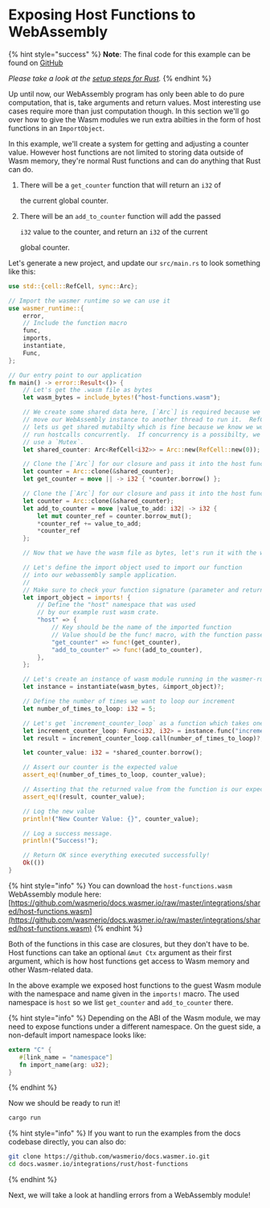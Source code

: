 # Exposing Host Functions to WebAssembly

{% hint style="success" %}
**Note**: The final code for this example can be found on [GitHub](https://github.com/wasmerio/docs.wasmer.io/tree/master/integrations/rust/examples/host-functions)

_Please take a look at the_ [_setup steps for Rust_](https://github.com/wasmerio/docs.wasmer.io/tree/f2ebe6a08e0ac5f6bd58ababffa793df6ab4424d/integrations/rust/examples/setup.md)_._
{% endhint %}

Up until now, our WebAssembly program has only been able to do pure computation, that is, take arguments and return values. Most interesting use cases require more than just computation though. In this section we'll go over how to give the Wasm modules we run extra abilties in the form of host functions in an `ImportObject`.

In this example, we'll create a system for getting and adjusting a counter value. However host functions are not limited to storing data outside of Wasm memory, they're normal Rust functions and can do anything that Rust can do.

1. There will be a `get_counter` function that will return an `i32` of

   the current global counter.

2. There will be an `add_to_counter` function will add the passed

   `i32` value to the counter, and return an `i32` of the current

   global counter.

Let's generate a new project, and update our `src/main.rs` to look something like this:

```rust
use std::{cell::RefCell, sync::Arc};

// Import the wasmer runtime so we can use it
use wasmer_runtime::{
    error,
    // Include the function macro
    func,
    imports,
    instantiate,
    Func,
};

// Our entry point to our application
fn main() -> error::Result<()> {
    // Let's get the .wasm file as bytes
    let wasm_bytes = include_bytes!("host-functions.wasm");

    // We create some shared data here, [`Arc`] is required because we may
    // move our WebAssembly instance to another thread to run it.  RefCell
    // lets us get shared mutabilty which is fine because we know we won't
    // run hostcalls concurrently.  If concurrency is a possibilty, we'd have to
    // use a `Mutex`.
    let shared_counter: Arc<RefCell<i32>> = Arc::new(RefCell::new(0));

    // Clone the [`Arc`] for our closure and pass it into the host function
    let counter = Arc::clone(&shared_counter);
    let get_counter = move || -> i32 { *counter.borrow() };

    // Clone the [`Arc`] for our closure and pass it into the host function
    let counter = Arc::clone(&shared_counter);
    let add_to_counter = move |value_to_add: i32| -> i32 {
        let mut counter_ref = counter.borrow_mut();
        *counter_ref += value_to_add;
        *counter_ref
    };

    // Now that we have the wasm file as bytes, let's run it with the wasmer runtime

    // Let's define the import object used to import our function
    // into our webassembly sample application.
    //
    // Make sure to check your function signature (parameter and return types) carefully!
    let import_object = imports! {
        // Define the "host" namespace that was used
        // by our example rust wasm crate.
        "host" => {
            // Key should be the name of the imported function
            // Value should be the func! macro, with the function passed in.
            "get_counter" => func!(get_counter),
            "add_to_counter" => func!(add_to_counter),
        },
    };

    // Let's create an instance of wasm module running in the wasmer-runtime
    let instance = instantiate(wasm_bytes, &import_object)?;

    // Define the number of times we want to loop our increment
    let number_of_times_to_loop: i32 = 5;

    // Let's get `increment_counter_loop` as a function which takes one `i32` and returns one `i32`
    let increment_counter_loop: Func<i32, i32> = instance.func("increment_counter_loop")?;
    let result = increment_counter_loop.call(number_of_times_to_loop)?;

    let counter_value: i32 = *shared_counter.borrow();

    // Assert our counter is the expected value
    assert_eq!(number_of_times_to_loop, counter_value);

    // Asserting that the returned value from the function is our expected value.
    assert_eq!(result, counter_value);

    // Log the new value
    println!("New Counter Value: {}", counter_value);

    // Log a success message.
    println!("Success!");

    // Return OK since everything executed successfully!
    Ok(())
}
```

{% hint style="info" %}
You can download the `host-functions.wasm` WebAssembly module here:  
[https://github.com/wasmerio/docs.wasmer.io/raw/master/integrations/shared/host-functions.wasm](https://github.com/wasmerio/docs.wasmer.io/raw/master/integrations/shared/host-functions.wasm)
{% endhint %}

Both of the functions in this case are closures, but they don't have to be. Host functions can take an optional `&mut Ctx` argument as their first argument, which is how host functions get access to Wasm memory and other Wasm-related data.

In the above example we exposed host functions to the guest Wasm module with the namespace and name given in the `imports!` macro. The used namespace is `host` so we list `get_counter` and `add_to_counter` there.

{% hint style="info" %}
Depending on the ABI of the Wasm module, we may need to expose functions under a different namespace. On the guest side, a non-default import namespace looks like:

```rust
extern "C" {
   #[link_name = "namespace"]
   fn import_name(arg: u32);
}
```
{% endhint %}

Now we should be ready to run it!

```bash
cargo run
```

{% hint style="info" %}
If you want to run the examples from the docs codebase directly, you can also do:

```bash
git clone https://github.com/wasmerio/docs.wasmer.io.git
cd docs.wasmer.io/integrations/rust/host-functions
```
{% endhint %}


Next, we will take a look at handling errors from a WebAssembly module!

